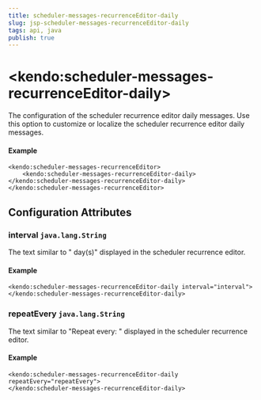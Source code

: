 ```yaml
---
title: scheduler-messages-recurrenceEditor-daily
slug: jsp-scheduler-messages-recurrenceEditor-daily
tags: api, java
publish: true
---
```


# \<kendo:scheduler-messages-recurrenceEditor-daily\>

The configuration of the scheduler recurrence editor daily messages. Use this option to customize or localize the scheduler recurrence editor daily messages.

#### Example
    <kendo:scheduler-messages-recurrenceEditor>
        <kendo:scheduler-messages-recurrenceEditor-daily></kendo:scheduler-messages-recurrenceEditor-daily>
    </kendo:scheduler-messages-recurrenceEditor>

## Configuration Attributes

### interval `java.lang.String`

The text similar to " day(s)" displayed in the scheduler recurrence editor.

#### Example
    <kendo:scheduler-messages-recurrenceEditor-daily interval="interval">
    </kendo:scheduler-messages-recurrenceEditor-daily>

### repeatEvery `java.lang.String`

The text similar to "Repeat every: " displayed in the scheduler recurrence editor.

#### Example
    <kendo:scheduler-messages-recurrenceEditor-daily repeatEvery="repeatEvery">
    </kendo:scheduler-messages-recurrenceEditor-daily>

